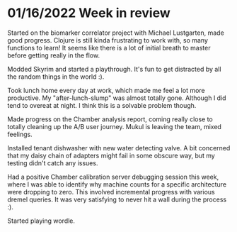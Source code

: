 # 01/16/2022 Week in review

Started on the biomarker correlator project with Michael Lustgarten, made good
progress. Clojure is still kinda frustrating to work with, so many functions to
learn! It seems like there is a lot of initial breath to master before getting
really in the flow.

Modded Skyrim and started a playthrough. It's fun to get distracted by all the
random things in the world :).

Took lunch home every day at work, which made me feel a lot more productive. My
"after-lunch-slump" was almost totally gone. Although I did tend to overeat at
night.  I think this is a solvable problem though.

Made progress on the Chamber analysis report, coming really close to totally
cleaning up the A/B user journey.  Mukul is leaving the team, mixed feelings.

Installed tenant dishwasher with new water detecting valve.  A bit concerned
that my daisy chain of adapters might fail in some obscure way, but my testing
didn't catch any issues.

Had a positive Chamber calibration server debugging session this week, where I
was able to identify why machine counts for a specific architecture were
dropping to zero. This involved incremental progress with various dremel
queries. It was very satisfying to never hit a wall during the process :).

Started playing wordle.
